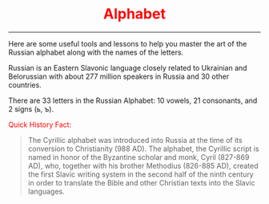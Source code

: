<div class="container">
<h1 style="text-align:center; color:red;">Alphabet</h1>
<hr>
<p>Here are some useful tools and lessons to help you master the art of the Russian alphabet along with the names of the letters.</p>

<p>Russian is an Eastern Slavonic language closely related to Ukrainian and Belorussian with about 277 million speakers in Russia and 30 other countries.</p>

<p>There are 33 letters in the Russian Alphabet: 10 vowels, 21 consonants, and 2 signs (ь, ъ).</p>

<p style="color:red;">Quick History Fact:</p>
<blockquote cite="http://www.worldwildlife.org/who/index.html">

<p>The Cyrillic alphabet was introduced into Russia at the time of its conversion to Christianity (988 AD). The alphabet, the Cyrillic script is named in honor of the Byzantine scholar and monk, Cyril (827-869 AD), who, together with his brother Methodius (826-885 AD), created the first Slavic writing system in the second half of the ninth century in order to translate the Bible and other Christian texts into the Slavic languages.</p>
</blockquote>
</div>
